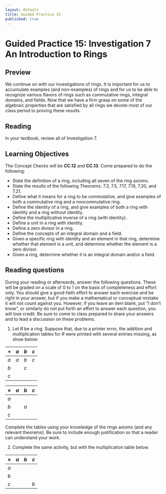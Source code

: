 ```yaml
---
layout: default
title: Guided Practice 15
published: true
---
```



# Guided Practice 15: Investigation 7 An Introduction to Rings

## Preview

We continue on with our investigations of rings. It is important for us to accumulate examples (and non-examples) of rings and for us to be able to recognize various flavors of rings such as commutative rings, integral domains, and fields. Now that we have a firm grasp on some of the algebraic properties that are satisfied by all rings we devote most of our class period to proving these results.

## Reading

In your textbook, review all of Investigation 7.

## Learning Objectives 

The Concept Checks will be __CC.12__ and __CC.13__. Come prepared to do the following:

+ State the definition of a ring, including all seven of the ring axioms.
+ State the results of the following Theorems: 7.3, 7.5, 7.17, 7.19, 7.20, and 7.21.
+ Define what it means for a ring to be commutative, and give examples of both a commutative ring and a noncommutative ring.
+ Define the identity of a ring, and give examples of both a ring with identity and a ring without identity.
+ Define the multiplicative inverse of a ring (with identity).
+ Define a unit in a ring with identity.
+ Define a zero divisor in a ring.
+ Define the concepts of an integral domain and a field.
+ Given a specific ring with identity and an element in that ring, determine whether that element is a unit, and determine whether the element is a zero divisor.
+ Given a ring, determine whether it is an integral domain and/or a field.

## Reading questions

During your reading or afterwards, answer the following questions. These will be graded on a scale of 0 to 1 on the basis of completeness and effort only. You should give a good-faith effort to answer each exercise and be right in your answer, but if you make a mathematical or conceptual mistake it will not count against you. However, if you leave an item blank, put “I don’t know”, or similarly do not put forth an effort to answer each question, you will lose credit. Be sure to come to class prepared to share your answers and to lead a discussion on these problems.

1. Let $R$ be a ring. Suppose that, due to a printer error, the addition and multiplication tables for $R$ were printed with several entries missing, as show below:

  | $+$ 	| $a$ 	| $b$ 	| $c$ 	|
  |------ |------ |------ |-----  |
  | $a$ 	| $a$ 	| $b$ 	| $c$ 	|
  | $b$ 	|     	| $c$ 	|     	|
  | $c$ 	|     	|     	|     	|

  | $\times$ 	| $a$ 	| $b$ 	| $c$ 	|
  |----------	|-----	|-----	|-----	|
  | $a$      	|     	|     	|     	|
  | $b$      	|     	| $a$ 	|     	|
  | $c$      	|     	|     	|     	|

Complete the tables using your knowledge of the rings axioms (and any relevant theorems). Be sure to include enough justification so that a reader can understand your work.

2. Complete the same activity, but with the multiplication table below.

  | $\times$ 	| $a$ 	| $b$ 	| $c$ 	|
  |----------	|-----	|-----	|-----	|
  | $a$      	|     	|     	|     	|
  | $b$      	|     	|      	|     	|
  | $c$      	|     	|     	|  $b$	|


